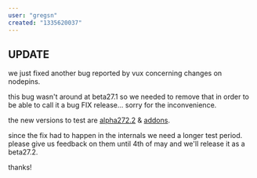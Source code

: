 ```yaml
---
user: "gregsn"
created: "1335620037"
---
```


## UPDATE
we just fixed another bug reported by vux concerning changes on nodepins. 

this bug wasn't around at beta27.1 so we needed to remove that in order to be able to call it a bug FIX release... sorry for the inconvenience. 

the new versions to test are [alpha272.2](/daily/27.2/vvvv_45alpha27.2-develop-27.2-e8b00e16ee171f464236111a94af7b42126a881c.zip)  &   [addons](/daily/27.2/addons_45alpha27.2-develop-27.2-e8b00e16ee171f464236111a94af7b42126a881c.zip).

since the fix had to happen in the internals we need a longer test period.
please give us feedback on them until 4th of may and we'll release it as a beta27.2.

thanks!
